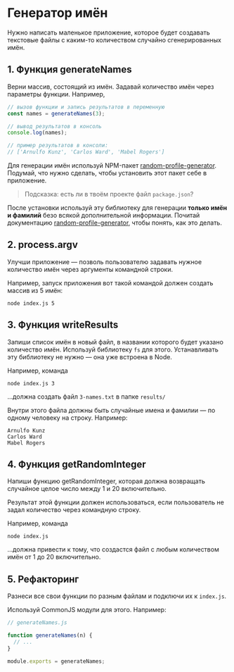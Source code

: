 # Генератор имён
Нужно написать маленькое приложение, которое будет создавать текстовые файлы с каким-то количеством случайно  сгенерированных имён.

## 1. Функция generateNames
Верни массив, состоящий из имён. Задавай количество имён через параметры функции. Например,

```js
// вызов функции и запись результатов в переменную
const names = generateNames(3);

// вывод результатов в консоль
console.log(names);

// пример результатов в консоли: 
// ['Arnulfo Kunz', 'Carlos Ward', 'Mabel Rogers']
```

Для генерации имён используй NPM-пакет [random-profile-generator](https://www.npmjs.com/package/random-profile-generator). Подумай, что нужно сделать, чтобы установить этот пакет себе в приложение.

> Подсказка: есть ли в твоём проекте файл `package.json`?

После установки используй эту библиотеку для генерации **только имён и фамилий** безо всякой дополнительной информации. Почитай документацию [random-profile-generator](https://www.npmjs.com/package/random-profile-generator), чтобы понять, как это делать.

## 2. process.argv
Улучши приложение — позволь пользователю задавать нужное количество имён через аргументы командной строки.

Например, запуск приложения вот такой командой должен создать массив из 5 имён:
```
node index.js 5
```

## 3. Функция writeResults
Запиши список имён в новый файл, в названии которого будет указано количество имён. Используй библиотеку `fs` для этого. Устанавливать эту библиотеку не нужно — она уже встроена в Node.

Например, команда 
```
node index.js 3
``` 
...должна создать файл `3-names.txt` в папке `results/`

Внутри этого файла должны быть случайные имена и фамилии — по одному человеку на строку. Например:

```
Arnulfo Kunz
Carlos Ward
Mabel Rogers
```

## 4. Функция getRandomInteger
Напиши функцию getRandomInteger, которая должна возвращать случайное целое число между 1 и 20 включительно. 

Результат этой функции должен использоваться, если пользователь не задал количество через командную строку.

Например, команда
```
node index.js
```
...должна привести к тому, что создастся файл с любым количеством имён от 1 до 20 включительно.

## 5. Рефакторинг
Разнеси все свои функции по разным файлам и подключи их к `index.js`.

Используй CommonJS модули для этого. Например:
```js
// generateNames.js

function generateNames(n) {
  // ...
}

module.exports = generateNames;
```

